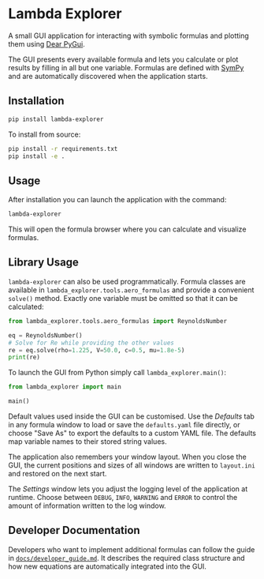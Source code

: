 # Lambda Explorer

A small GUI application for interacting with symbolic formulas and plotting them using [Dear PyGui](https://github.com/hoffstadt/dearpygui).

The GUI presents every available formula and lets you calculate or plot results
by filling in all but one variable. Formulas are defined with
[SymPy](https://www.sympy.org/) and are automatically discovered when the
application starts.

## Installation

```bash
pip install lambda-explorer
```

To install from source:

```bash
pip install -r requirements.txt
pip install -e .
```

## Usage

After installation you can launch the application with the command:

```bash
lambda-explorer
```

This will open the formula browser where you can calculate and visualize formulas.

## Library Usage

`lambda-explorer` can also be used programmatically. Formula classes are
available in `lambda_explorer.tools.aero_formulas` and provide a convenient
`solve()` method. Exactly one variable must be omitted so that it can be
calculated:

```python
from lambda_explorer.tools.aero_formulas import ReynoldsNumber

eq = ReynoldsNumber()
# Solve for Re while providing the other values
re = eq.solve(rho=1.225, V=50.0, c=0.5, mu=1.8e-5)
print(re)
```

To launch the GUI from Python simply call `lambda_explorer.main()`:

```python
from lambda_explorer import main

main()
```

Default values used inside the GUI can be customised. Use the *Defaults* tab in
any formula window to load or save the `defaults.yaml` file directly, or choose
"Save As" to export the defaults to a custom YAML file. The defaults map
variable names to their stored string values.

The application also remembers your window layout. When you close the GUI, the
current positions and sizes of all windows are written to `layout.ini` and
restored on the next start.

The *Settings* window lets you adjust the logging level of the application at
runtime. Choose between `DEBUG`, `INFO`, `WARNING` and `ERROR` to control the
amount of information written to the log window.

## Developer Documentation

Developers who want to implement additional formulas can follow the guide in
[`docs/developer_guide.md`](docs/developer_guide.md). It describes the required
class structure and how new equations are automatically integrated into the GUI.
